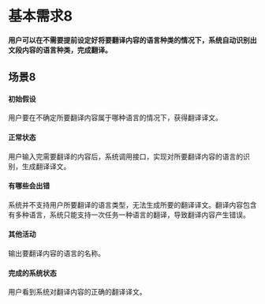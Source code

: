 # 基本需求8
#### 用户可以在不需要提前设定好将要翻译内容的语言种类的情况下，系统自动识别出文段内容的语言种类，完成翻译。

## 场景8
#### 初始假设
用户要在不确定所要翻译内容属于哪种语言的情况下，获得翻译译文。

#### 正常状态 
用户输入完需要翻译的内容后，系统调用接口，实现对所要翻译内容的语言的识别，生成翻译译文。

#### 有哪些会出错
系统并不支持用户所要翻译的语言类型，无法生成所要的翻译译文。翻译内容包含有多种语言，系统只能支持一次任务一种语言的翻译，导致翻译内容产生错误。

#### 其他活动 
输出要翻译内容的语言的名称。

#### 完成的系统状态 
用户看到系统对翻译内容的正确的翻译译文。
